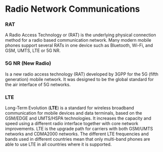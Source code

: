 # Radio Network Communications

### RAT
A Radio Access Technology or (RAT) is the underlying physical connection method for a radio based communication network. Many modern mobile phones support several 
RATs in one device such as Bluetooth, Wi-Fi, and GSM, UMTS, LTE or 5G NR. 

### 5G NR (New Radio)
Is a new radio access technology (RAT) developed by 3GPP for the 5G (fifth generation) mobile network. It was designed to be the global standard for the air interface 
of 5G networks.

### LTE
Long-Term Evolution (**LTE**) is a standard for wireless broadband communication for mobile devices and data terminals, based on the GSM/EDGE and UMTS/HSPA technologies.
It increases the capacity and speed using a different radio interface together with core network improvements. LTE is the upgrade path for carriers with both
GSM/UMTS networks and CDMA2000 networks. The different LTE frequencies and bands used in different countries mean that only multi-band phones are able to use LTE in 
all countries where it is supported. 
